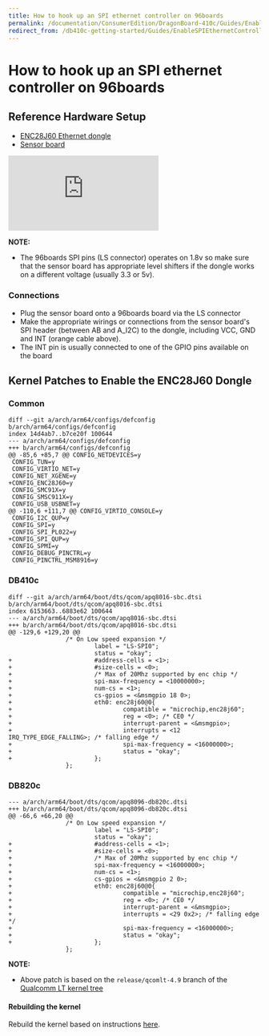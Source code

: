 ```yaml
---
title: How to hook up an SPI ethernet controller on 96boards
permalink: /documentation/ConsumerEdition/DragonBoard-410c/Guides/EnableSPIEthernetController.md/
redirect_from: /db410c-getting-started/Guides/EnableSPIEthernetController.md/
---
```

# How to hook up an SPI ethernet controller on 96boards

## Reference Hardware Setup
- [ENC28J60 Ethernet dongle](http://www.ebay.co.uk/itm/MiNi-ENC28J60-Ethernet-LAN-Network-Module-For-Arduino-SPI-AVR-PIC-LPC-STM32-/291694759068?hash=item43ea5ccc9c)
- [Sensor board](http://www.96boards.org/product/sensors-mezzanine/)

![](https://fileserver.linaro.org/owncloud/index.php/apps/files_sharing/ajax/publicpreview.php?x=2520&y=446&a=true&file=spi-ethernet-dongle.jpeg&t=k9n30ifZUDdNqru&scalingup=0)

**NOTE:**
- The 96boards SPI pins (LS connector) operates on 1.8v so make sure that the sensor board has appropriate level shifters if the dongle works on a different voltage (usually 3.3 or 5v).

### Connections
- Plug the sensor board onto a 96boards board via the LS connector
- Make the appropriate wirings or connections from the sensor board's SPI header (between AB and A_I2C) to the dongle, including VCC, GND and INT (orange cable above).
- The INT pin is usually connected to one of the GPIO pins available on the board

## Kernel Patches to Enable the ENC28J60 Dongle
### Common
```
diff --git a/arch/arm64/configs/defconfig b/arch/arm64/configs/defconfig
index 14d4ab7..b7ce20f 100644
--- a/arch/arm64/configs/defconfig
+++ b/arch/arm64/configs/defconfig
@@ -85,6 +85,7 @@ CONFIG_NETDEVICES=y
 CONFIG_TUN=y
 CONFIG_VIRTIO_NET=y
 CONFIG_NET_XGENE=y
+CONFIG_ENC28J60=y
 CONFIG_SMC91X=y
 CONFIG_SMSC911X=y
 CONFIG_USB_USBNET=y
@@ -110,6 +111,7 @@ CONFIG_VIRTIO_CONSOLE=y
 CONFIG_I2C_QUP=y
 CONFIG_SPI=y
 CONFIG_SPI_PL022=y
+CONFIG_SPI_QUP=y
 CONFIG_SPMI=y
 CONFIG_DEBUG_PINCTRL=y
 CONFIG_PINCTRL_MSM8916=y
```

### DB410c
```
diff --git a/arch/arm64/boot/dts/qcom/apq8016-sbc.dtsi b/arch/arm64/boot/dts/qcom/apq8016-sbc.dtsi
index 6153663..6883e62 100644
--- a/arch/arm64/boot/dts/qcom/apq8016-sbc.dtsi
+++ b/arch/arm64/boot/dts/qcom/apq8016-sbc.dtsi
@@ -129,6 +129,20 @@
                /* On Low speed expansion */
                        label = "LS-SPI0";
                        status = "okay";
+                       #address-cells = <1>;
+                       #size-cells = <0>;
+                       /* Max of 20Mhz supported by enc chip */
+                       spi-max-frequency = <10000000>;
+                       num-cs = <1>;
+                       cs-gpios = <&msmgpio 18 0>;
+                       eth0: enc28j60@0{
+                               compatible = "microchip,enc28j60";
+                               reg = <0>; /* CE0 */
+                               interrupt-parent = <&msmgpio>;
+                               interrupts = <12 IRQ_TYPE_EDGE_FALLING>; /* falling edge */
+                               spi-max-frequency = <16000000>;
+                               status = "okay";
+                       };
                };
```

### DB820c
```
--- a/arch/arm64/boot/dts/qcom/apq8096-db820c.dtsi
+++ b/arch/arm64/boot/dts/qcom/apq8096-db820c.dtsi
@@ -66,6 +66,20 @@
                /* On Low speed expansion */
                        label = "LS-SPI0";
                        status = "okay";
+                       #address-cells = <1>;
+                       #size-cells = <0>;
+                       /* Max of 20Mhz supported by enc chip */
+                       spi-max-frequency = <16000000>;
+                       num-cs = <1>;
+                       cs-gpios = <&msmgpio 2 0>;
+                       eth0: enc28j60@0{
+                               compatible = "microchip,enc28j60";
+                               reg = <0>; /* CE0 */
+                               interrupt-parent = <&msmgpio>;
+                               interrupts = <29 0x2>; /* falling edge */
+                               spi-max-frequency = <16000000>;
+                               status = "okay";
+                       };
                };
```

**NOTE:**
- Above patch is based on the `release/qcomlt-4.9` branch of the [Qualcomm LT kernel tree](https://git.linaro.org/landing-teams/working/qualcomm/kernel.git)

#### Rebuilding the kernel
Rebuild the kernel based on instructions [here](https://github.com/Linaro/documentation/blob/master/Reference-Platform/Releases/RPB_16.06/ConsumerEdition/DragonBoard-410c/BFSDebianRPB-16.06.md).
